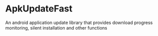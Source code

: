 # ApkUpdateFast
An android application update library that provides download progress monitoring, silent installation and other functions
